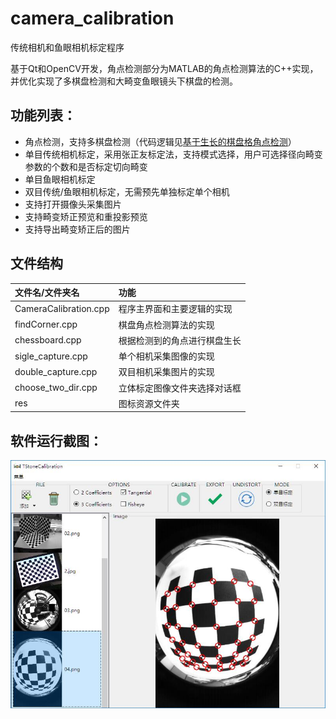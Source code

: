 # camera_calibration
传统相机和鱼眼相机标定程序

基于Qt和OpenCV开发，角点检测部分为MATLAB的角点检测算法的C++实现，并优化实现了多棋盘检测和大畸变鱼眼镜头下棋盘的检测。

## 功能列表：
* 角点检测，支持多棋盘检测（代码逻辑见[基于生长的棋盘格角点检测](https://github.com/imuncle/imuncle.github.io/issues/113)）
* 单目传统相机标定，采用张正友标定法，支持模式选择，用户可选择径向畸变参数的个数和是否标定切向畸变
* 单目鱼眼相机标定
* 双目传统/鱼眼相机标定，无需预先单独标定单个相机
* 支持打开摄像头采集图片
* 支持畸变矫正预览和重投影预览
* 支持导出畸变矫正后的图片

## 文件结构
|文件名/文件夹名|功能|
|:--|:--|
|CameraCalibration.cpp|程序主界面和主要逻辑的实现|
|findCorner.cpp|棋盘角点检测算法的实现|
|chessboard.cpp|根据检测到的角点进行棋盘生长|
|sigle_capture.cpp|单个相机采集图像的实现|
|double_capture.cpp|双目相机采集图片的实现|
|choose_two_dir.cpp|立体标定图像文件夹选择对话框|
|res|图标资源文件夹|

## 软件运行截图：

![screenshot](screenshot.jpg)